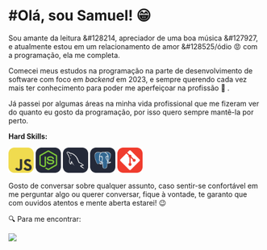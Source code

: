 <h1>#Olá, sou Samuel!  &#128513 </h1>

Sou amante da leitura &#128214, apreciador de uma boa música &#127927, e atualmente estou em um relacionamento de amor &#128525/ódio &#128545; com a programação, ela me completa.

Comecei meus estudos na programação na parte de desenvolvimento de software com foco em *backend* em 2023, e sempre querendo cada vez mais ter conhecimento para poder me aperfeiçoar na profissão &#128640; .

Já passei por algumas áreas na minha vida profissional que me fizeram ver do quanto eu gosto da programação, por isso quero sempre mantê-la por perto.

**Hard Skills:**

<img src = "https://github.com/tandpfun/skill-icons/raw/main/icons/JavaScript.svg" width="50px"/> <img src = "https://github.com/tandpfun/skill-icons/raw/main/icons/NodeJS-Dark.svg" width = "50px" /> <img src = "https://github.com/tandpfun/skill-icons/raw/main/icons/MySQL-Dark.svg" width = "50px" /> <img src = "https://github.com/tandpfun/skill-icons/raw/main/icons/PostgreSQL-Dark.svg" width = "50px" /> <img src = "https://github.com/tandpfun/skill-icons/raw/main/icons/Git.svg" width = "50px" /> 


Gosto de conversar sobre qualquer assunto, caso sentir-se confortável em me perguntar algo ou querer conversar, fique à vontade, te garanto que com ouvidos atentos e mente aberta estarei! &#128521;

&#128269; Para me encontrar:

<a href = "https://www.linkedin.com/in/samuel-andrade-linhares/"> <img src = "https://blog.waalaxy.com/wp-content/uploads/2021/01/LIlogo.jpg" width="30px" /> </a>





